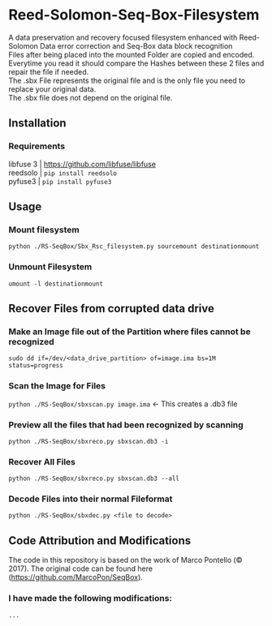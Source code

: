 # Reed-Solomon-Seq-Box-Filesystem
A data preservation and recovery focused filesystem enhanced with Reed-Solomon Data error correction and Seq-Box data block recognition <br/>
Files after being placed into the mounted Folder are copied and encoded. <br/>
Everytime you read it should compare the Hashes between these 2 files and repair the file if needed. <br/>
The .sbx File represents the original file and is the only file you need to replace your original data. <br/>
The .sbx file does not depend on the original file. <br/>

## Installation
### Requirements
libfuse 3 | https://github.com/libfuse/libfuse<br/>
reedsolo | `pip install reedsolo`<br/>
pyfuse3 | `pip install pyfuse3`<br/>

## Usage
### Mount filesystem
`python ./RS-SeqBox/Sbx_Rsc_filesystem.py sourcemount destinationmount`
### Unmount Filesystem
`umount -l destinationmount`

## Recover Files from corrupted data drive
### Make an Image file out of the Partition where files cannot be recognized
`sudo dd if=/dev/<data_drive_partition> of=image.ima bs=1M status=progress`
### Scan the Image for Files
`python ./RS-SeqBox/sbxscan.py image.ima` <- This creates a .db3 file
### Preview all the files that had been recognized by scanning
`python ./RS-SeqBox/sbxreco.py sbxscan.db3 -i`
### Recover All Files
`python ./RS-SeqBox/sbxreco.py sbxscan.db3 --all`
### Decode Files into their normal Fileformat
`python ./RS-SeqBox/sbxdec.py <file to decode>`
## Code Attribution and Modifications
The code in this repository is based on the work of Marco Pontello (© 2017). The original code can be found here (https://github.com/MarcoPon/SeqBox). <br/> 
### I have made the following modifications: <br/>
`...`
